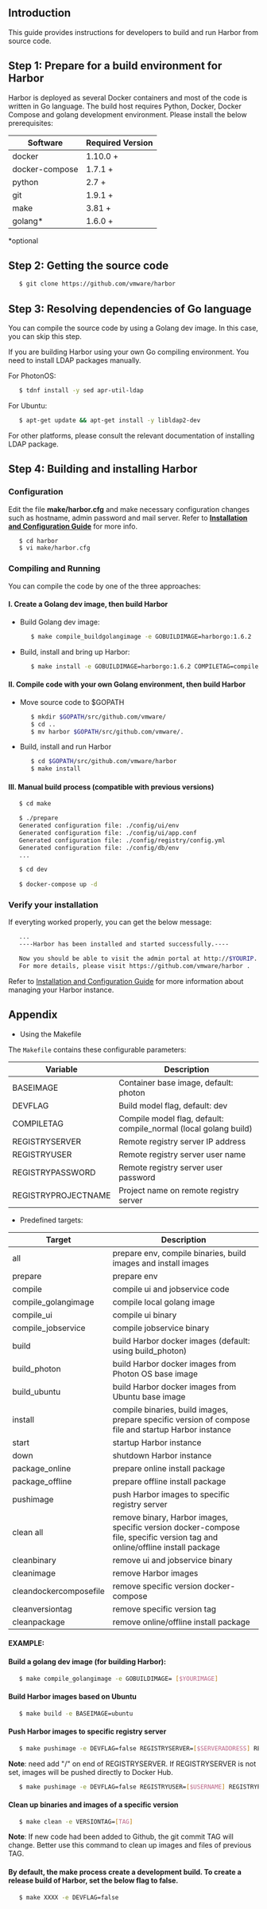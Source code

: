 ## Introduction

This guide provides instructions for developers to build and run Harbor from source code. 

## Step 1: Prepare for a build environment for Harbor

Harbor is deployed as several Docker containers and most of the code is written in Go language. The build host requires Python, Docker, Docker Compose and golang development environment. Please install the below prerequisites:


Software              | Required Version
----------------------|--------------------------
docker                | 1.10.0 +
docker-compose        | 1.7.1 +
python                | 2.7 +
git                   | 1.9.1 +
make                  | 3.81 +
golang*               | 1.6.0 +
 *optional


## Step 2: Getting the source code

   ```sh
      $ git clone https://github.com/vmware/harbor
   ```

## Step 3: Resolving dependencies of Go language
You can compile the source code by using a Golang dev image. In this case, you can skip this step. 

If you are building Harbor using your own Go compiling environment. You need to install LDAP packages manually. 

For PhotonOS:

   ```sh
      $ tdnf install -y sed apr-util-ldap
   ```

For Ubuntu:

   ```sh
      $ apt-get update && apt-get install -y libldap2-dev
   ```

For other platforms, please consult the relevant documentation of installing LDAP package.

## Step 4: Building and installing Harbor

### Configuration

Edit the file **make/harbor.cfg** and make necessary configuration changes such as hostname, admin password and mail server. Refer to **[Installation and Configuration Guide](installation_guide.md#configuring-harbor)** for more info. 

   ```sh
      $ cd harbor
      $ vi make/harbor.cfg
   ```
   
### Compiling and Running

You can compile the code by one of the three approaches:

#### I. Create a Golang dev image, then build Harbor

* Build Golang dev image:

   ```sh
      $ make compile_buildgolangimage -e GOBUILDIMAGE=harborgo:1.6.2
   ```

*  Build, install and bring up Harbor:

   ```sh
      $ make install -e GOBUILDIMAGE=harborgo:1.6.2 COMPILETAG=compile_golangimage
   ```

#### II. Compile code with your own Golang environment, then build Harbor

* Move source code to $GOPATH

   ```sh
      $ mkdir $GOPATH/src/github.com/vmware/
      $ cd ..
      $ mv harbor $GOPATH/src/github.com/vmware/.
   ```

*  Build, install and run Harbor

   ```sh
      $ cd $GOPATH/src/github.com/vmware/harbor
      $ make install
   ```
   
#### III. Manual build process (compatible with previous versions)

   ```sh
      $ cd make
   
      $ ./prepare
      Generated configuration file: ./config/ui/env
      Generated configuration file: ./config/ui/app.conf
      Generated configuration file: ./config/registry/config.yml
      Generated configuration file: ./config/db/env
      ...
   
      $ cd dev
      
      $ docker-compose up -d
   ```

### Verify your installation

If everyting worked properly, you can get the below message:

   ```sh
      ...
      ----Harbor has been installed and started successfully.----

      Now you should be able to visit the admin portal at http://$YOURIP. 
      For more details, please visit https://github.com/vmware/harbor .
   ```

Refer to [Installation and Configuration Guide](installation_guide.md#managing-harbors-lifecycle) for more information about managing your Harbor instance.   

## Appendix
* Using the Makefile

The `Makefile` contains these configurable parameters:

Variable           | Description
-------------------|-------------
BASEIMAGE          | Container base image, default: photon
DEVFLAG            | Build model flag, default: dev
COMPILETAG         | Compile model flag, default: compile_normal (local golang build)
REGISTRYSERVER     | Remote registry server IP address
REGISTRYUSER       | Remote registry server user name
REGISTRYPASSWORD   | Remote registry server user password
REGISTRYPROJECTNAME| Project name on remote registry server

* Predefined targets:

Target              | Description
--------------------|-------------
all                 | prepare env, compile binaries, build images and install images 
prepare             | prepare env
compile             | compile ui and jobservice code
compile_golangimage | compile local golang image
compile_ui          | compile ui binary
compile_jobservice  | compile jobservice binary
build               | build Harbor docker images (default: using build_photon)
build_photon        | build Harbor docker images from Photon OS base image
build_ubuntu        | build Harbor docker images from Ubuntu base image
install             | compile binaries, build images, prepare specific version of compose file and startup Harbor instance
start               | startup Harbor instance 
down                | shutdown Harbor instance
package_online      | prepare online install package
package_offline     | prepare offline install package
pushimage           | push Harbor images to specific registry server
clean all           | remove binary, Harbor images, specific version docker-compose file, specific version tag and online/offline install package
cleanbinary         | remove ui and jobservice binary
cleanimage          | remove Harbor images 
cleandockercomposefile  | remove specific version docker-compose 
cleanversiontag     | remove specific version tag
cleanpackage        | remove online/offline install package

#### EXAMPLE:

#### Build a golang dev image (for building Harbor):

   ```sh
      $ make compile_golangimage -e GOBUILDIMAGE= [$YOURIMAGE]

   ```

#### Build Harbor images based on Ubuntu

   ```sh
      $ make build -e BASEIMAGE=ubuntu

   ```

#### Push Harbor images to specific registry server

   ```sh
      $ make pushimage -e DEVFLAG=false REGISTRYSERVER=[$SERVERADDRESS] REGISTRYUSER=[$USERNAME] REGISTRYPASSWORD=[$PASSWORD] REGISTRYPROJECTNAME=[$PROJECTNAME]

   ```

   **Note**: need add "/" on end of REGISTRYSERVER. If REGISTRYSERVER is not set, images will be pushed directly to Docker Hub.


   ```sh
      $ make pushimage -e DEVFLAG=false REGISTRYUSER=[$USERNAME] REGISTRYPASSWORD=[$PASSWORD] REGISTRYPROJECTNAME=[$PROJECTNAME]

   ```

#### Clean up binaries and images of a specific version

   ```sh
      $ make clean -e VERSIONTAG=[TAG]

   ```
   **Note**: If new code had been added to Github, the git commit TAG will change. Better use this command to clean up images and files of previous TAG. 

#### By default, the make process create a development build. To create a release build of Harbor, set the below flag to false.

   ```sh
      $ make XXXX -e DEVFLAG=false

   ```

